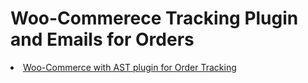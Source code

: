 # Woo-Commerece Tracking Plugin and Emails for Orders
<ui>
<li><a href="https://github.com/saikumargandhi/Woo-Commerece/blob/main/Woocommerce%20tracking%20plugin%20working.docx">Woo-Commerce with AST plugin for Order Tracking</a></li>
</ui>
